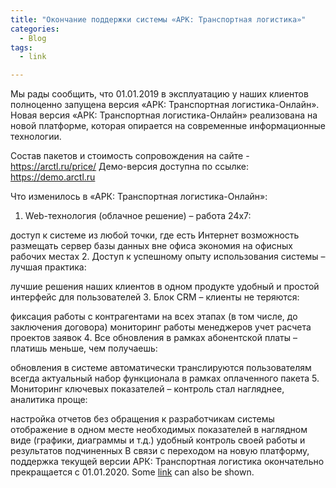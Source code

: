 ```yaml
---
title: "Окончание поддержки системы «АРК: Транспортная логистика»"
categories:
  - Blog
tags:
  - link

---
```


Мы рады сообщить, что 01.01.2019 в эксплуатацию у наших клиентов полноценно запущена версия «АРК: Транспортная логистика-Онлайн».
Новая версия «АРК: Транспортная логистика-Онлайн» реализована на новой платформе, которая опирается на современные информационные технологии.

Состав пакетов и стоимость сопровождения на сайте - https://arctl.ru/price/
Демо-версия доступна по ссылке: https://demo.arctl.ru

Что изменилось в «АРК: Транспортная логистика-Онлайн»:

1. Web-технология (облачное решение) – работа 24х7:

доступ к системе из любой точки, где есть Интернет
возможность размещать сервер базы данных вне офиса
экономия на офисных рабочих местах
2. Доступ к успешному опыту использования системы – лучшая практика:

лучшие решения наших клиентов в одном продукте
удобный и простой интерфейс для пользователей
3. Блок CRM – клиенты не теряются:

фиксация работы с контрагентами на всех этапах (в том числе, до заключения договора)
мониторинг работы менеджеров
учет расчета проектов заявок
4. Все обновления в рамках абонентской платы – платишь меньше, чем получаешь:

обновления в системе автоматически транслируются пользователям
всегда актуальный набор функционала в рамках оплаченного пакета
5. Мониторинг ключевых показателей – контроль стал нагляднее, аналитика проще:

настройка отчетов без обращения к разработчикам системы
отображение в одном месте необходимых показателей в наглядном виде (графики, диаграммы и т.д.)
удобный контроль своей работы и результатов подчиненных
В связи с переходом на новую платформу, поддержка текущей версии АРК: Транспортная логистика окончательно прекращается с 01.01.2020.
Some [link](#) can also be shown.
